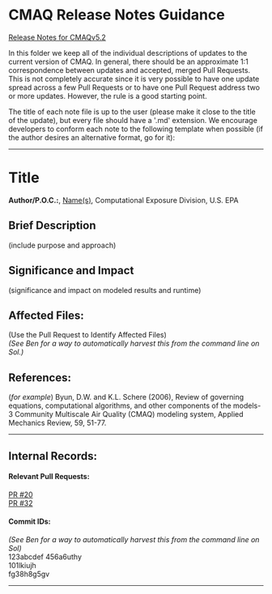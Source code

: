 CMAQ Release Notes Guidance
===========================

[Release Notes for CMAQv5.2](Summary.md)

In this folder we keep all of the individual descriptions of updates to the current version of CMAQ. In general, there should be an approximate 1:1 correspondence between updates and accepted, merged Pull Requests. This is not completely accurate since it is very possible to have one update spread across a few Pull Requests or to have one Pull Request address two or more updates. However, the rule is a good starting point.  

The title of each note file is up to the user (please make it close to the title of the update), but every file should have a '.md' extension. We encourage developers to conform each note to the following template when possible (if the author desires an alternative format, go for it):

-----

# Title 

**Author/P.O.C.:**, [Name(s)](mailto:email@address.com), Computational Exposure Division, U.S. EPA

## Brief Description 

(include purpose and approach)

## Significance and Impact 

(significance and impact on modeled results and runtime)

## Affected Files: 

(Use the Pull Request to Identify Affected Files)  
*(See Ben for a way to automatically harvest this from the command line on Sol.)*

## References: 

(*for example*) Byun, D.W. and K.L. Schere (2006), Review of governing equations, computational algorithms, and other components of the models-3 Community Multiscale Air Quality (CMAQ) modeling system, Applied Mechanics Review, 59, 51-77.

-----
## Internal Records:
#### Relevant Pull Requests:
[PR #20](https://github.com/usepa/cmaq_dev/pulls/20)  
[PR #32](https://github.com/usepa/cmaq_dev/pulls/32)

#### Commit IDs:
*(See Ben for a way to automatically harvest this from the command line on Sol)*  
123abcdef
456a6uthy  
101lkiujh  
fg38h8g5gv  

-----
